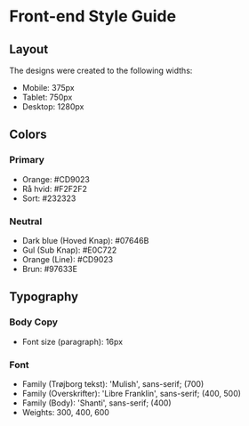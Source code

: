 # Front-end Style Guide

## Layout

The designs were created to the following widths:

- Mobile: 375px
- Tablet: 750px
- Desktop: 1280px

## Colors

### Primary

- Orange: #CD9023
- Rå hvid: #F2F2F2
- Sort: #232323

### Neutral

- Dark blue (Hoved Knap): #07646B
- Gul (Sub Knap): #E0C722
- Orange (Line): #CD9023
- Brun: #97633E

## Typography

### Body Copy

- Font size (paragraph): 16px

### Font

- Family (Trøjborg tekst): 'Mulish', sans-serif; (700)
- Family (Overskrifter): 'Libre Franklin', sans-serif; (400, 500)
- Family (Body): 'Shanti', sans-serif; (400)
- Weights: 300, 400, 600
